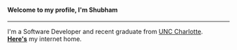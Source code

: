 #### Welcome to my profile, I'm Shubham 

---

I'm a Software Developer and recent graduate from [UNC Charlotte][uncc].   
[<b>Here's</b>][website] my internet home.<br>






[website]: https://thatshubham.com/
[uncc]: https://www.uncc.edu/
